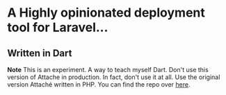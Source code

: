 # A Highly opinionated deployment tool for Laravel...

## Written in Dart

**Note** This is an experiment. A way to teach myself Dart. Don't use this version of Attache in production. In fact, don't use it at all. Use the original version Attaché written in PHP. You can find the repo over [here](https://github.com/tpg/attache).
